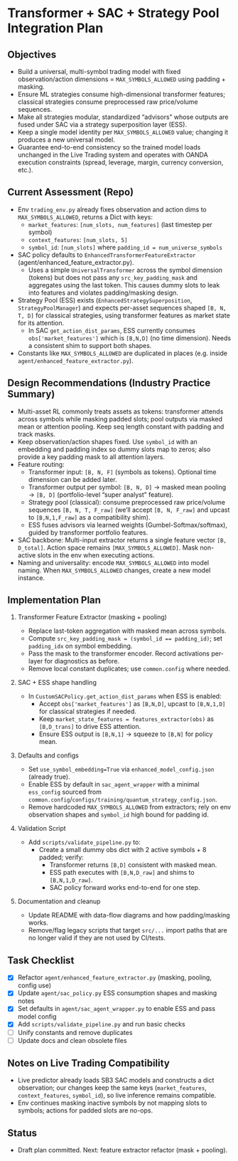 # Transformer + SAC + Strategy Pool Integration Plan

## Objectives

- Build a universal, multi-symbol trading model with fixed observation/action dimensions = `MAX_SYMBOLS_ALLOWED` using padding + masking.
- Ensure ML strategies consume high-dimensional transformer features; classical strategies consume preprocessed raw price/volume sequences.
- Make all strategies modular, standardized “advisors” whose outputs are fused under SAC via a strategy superposition layer (ESS).
- Keep a single model identity per `MAX_SYMBOLS_ALLOWED` value; changing it produces a new universal model.
- Guarantee end-to-end consistency so the trained model loads unchanged in the Live Trading system and operates with OANDA execution constraints (spread, leverage, margin, currency conversion, etc.).

## Current Assessment (Repo)

- Env `trading_env.py` already fixes observation and action dims to `MAX_SYMBOLS_ALLOWED`, returns a Dict with keys:
  - `market_features`: `[num_slots, num_features]` (last timestep per symbol)
  - `context_features`: `[num_slots, 5]`
  - `symbol_id`: `[num_slots]` where `padding_id = num_universe_symbols`
- SAC policy defaults to `EnhancedTransformerFeatureExtractor` (agent/enhanced_feature_extractor.py).
  - Uses a simple `UniversalTransformer` across the symbol dimension (tokens) but does not pass any `src_key_padding_mask` and aggregates using the last token. This causes dummy slots to leak into features and violates padding/masking design.
- Strategy Pool (ESS) exists (`EnhancedStrategySuperposition`, `StrategyPoolManager`) and expects per-asset sequences shaped `[B, N, T, D]` for classical strategies, using transformer features as market state for its attention.
  - In SAC `get_action_dist_params`, ESS currently consumes `obs['market_features']` which is `[B,N,D]` (no time dimension). Needs a consistent shim to support both shapes.
- Constants like `MAX_SYMBOLS_ALLOWED` are duplicated in places (e.g. inside `agent/enhanced_feature_extractor.py`).

## Design Recommendations (Industry Practice Summary)

- Multi-asset RL commonly treats assets as tokens: transformer attends across symbols while masking padded slots; pool outputs via masked mean or attention pooling. Keep seq length constant with padding and track masks.
- Keep observation/action shapes fixed. Use `symbol_id` with an embedding and padding index so dummy slots map to zeros; also provide a key padding mask to all attention layers.
- Feature routing:
  - Transformer input: `[B, N, F]` (symbols as tokens). Optional time dimension can be added later.
  - Transformer output per symbol: `[B, N, D]` → masked mean pooling → `[B, D]` (portfolio-level “super analyst” feature).
  - Strategy pool (classical): consume preprocessed raw price/volume sequences `[B, N, T, F_raw]` (we’ll accept `[B, N, F_raw]` and upcast to `[B,N,1,F_raw]` as a compatibility shim).
  - ESS fuses advisors via learned weights (Gumbel-Softmax/softmax), guided by transformer portfolio features.
- SAC backbone: Multi-input extractor returns a single feature vector `[B, D_total]`. Action space remains `[MAX_SYMBOLS_ALLOWED]`. Mask non-active slots in the env when executing actions.
- Naming and universality: encode `MAX_SYMBOLS_ALLOWED` into model naming. When `MAX_SYMBOLS_ALLOWED` changes, create a new model instance.

## Implementation Plan

1) Transformer Feature Extractor (masking + pooling)
   - Replace last-token aggregation with masked mean across symbols.
   - Compute `src_key_padding_mask = (symbol_id == padding_id)`; set `padding_idx` on symbol embedding.
   - Pass the mask to the transformer encoder. Record activations per-layer for diagnostics as before.
   - Remove local constant duplicates; use `common.config` where needed.

2) SAC + ESS shape handling
   - In `CustomSACPolicy.get_action_dist_params` when ESS is enabled:
     - Accept `obs['market_features']` as `[B,N,D]`, upcast to `[B,N,1,D]` for classical strategies if needed.
     - Keep `market_state_features = features_extractor(obs)` as `[B,D_trans]` to drive ESS attention.
     - Ensure ESS output is `[B,N,1]` → squeeze to `[B,N]` for policy mean.

3) Defaults and configs
   - Set `use_symbol_embedding=True` via `enhanced_model_config.json` (already true).
   - Enable ESS by default in `sac_agent_wrapper` with a minimal `ess_config` sourced from `common.config`/`configs/training/quantum_strategy_config.json`.
   - Remove hardcoded `MAX_SYMBOLS_ALLOWED` from extractors; rely on env observation shapes and `symbol_id` high bound for padding id.

4) Validation Script
   - Add `scripts/validate_pipeline.py` to:
     - Create a small dummy obs dict with 2 active symbols + 8 padded; verify:
       - Transformer returns `[B,D]` consistent with masked mean.
       - ESS path executes with `[B,N,D_raw]` and shims to `[B,N,1,D_raw]`.
       - SAC policy forward works end-to-end for one step.

5) Documentation and cleanup
   - Update README with data-flow diagrams and how padding/masking works.
   - Remove/flag legacy scripts that target `src/...` import paths that are no longer valid if they are not used by CI/tests.

## Task Checklist

- [x] Refactor `agent/enhanced_feature_extractor.py` (masking, pooling, config use)
- [x] Update `agent/sac_policy.py` ESS consumption shapes and masking notes
- [x] Set defaults in `agent/sac_agent_wrapper.py` to enable ESS and pass model config
- [x] Add `scripts/validate_pipeline.py` and run basic checks
- [ ] Unify constants and remove duplicates
- [ ] Update docs and clean obsolete files

## Notes on Live Trading Compatibility

- Live predictor already loads SB3 SAC models and constructs a dict observation; our changes keep the same keys (`market_features`, `context_features`, `symbol_id`), so live inference remains compatible.
- Env continues masking inactive symbols by not mapping slots to symbols; actions for padded slots are no-ops.

## Status

- Draft plan committed. Next: feature extractor refactor (mask + pooling).

